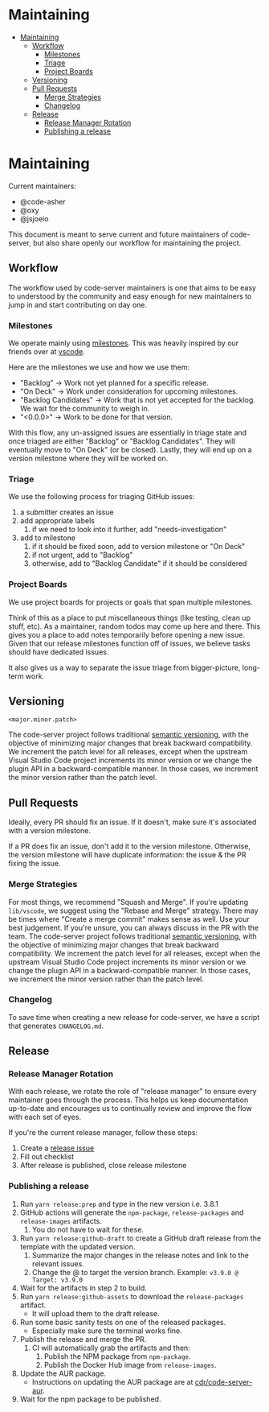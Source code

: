 <!-- START doctoc generated TOC please keep comment here to allow auto update -->
<!-- DON'T EDIT THIS SECTION, INSTEAD RE-RUN doctoc TO UPDATE -->
# Maintaining

- [Maintaining](#maintaining)
  - [Workflow](#workflow)
    - [Milestones](#milestones)
    - [Triage](#triage)
    - [Project Boards](#project-boards)
  - [Versioning](#versioning)
  - [Pull Requests](#pull-requests)
    - [Merge Strategies](#merge-strategies)
    - [Changelog](#changelog)
  - [Release](#release)
    - [Release Manager Rotation](#release-manager-rotation)
    - [Publishing a release](#publishing-a-release)

<!-- END doctoc generated TOC please keep comment here to allow auto update -->

# Maintaining

Current maintainers:

- @code-asher
- @oxy
- @jsjoeio

This document is meant to serve current and future maintainers of code-server, but also share openly our workflow for maintaining the project.

## Workflow

The workflow used by code-server maintainers is one that aims to be easy to understood by the community and easy enough for new maintainers to jump in and start contributing on day one.

### Milestones

We operate mainly using [milestones](https://github.com/cdr/code-server/milestones). This was heavily inspired by our friends over at [vscode](https://github.com/microsoft/vscode).

Here are the milestones we use and how we use them:

- "Backlog" -> Work not yet planned for a specific release.
- "On Deck" -> Work under consideration for upcoming milestones.
- "Backlog Candidates" -> Work that is not yet accepted for the backlog. We wait for the community to weigh in.
- "<0.0.0>" -> Work to be done for that version.

With this flow, any un-assigned issues are essentially in triage state and once triaged are either "Backlog" or "Backlog Candidates". They will eventually move to "On Deck" (or be closed). Lastly, they will end up on a version milestone where they will be worked on.

### Triage

We use the following process for triaging GitHub issues:

1. a submitter creates an issue
1. add appropriate labels
   1. if we need to look into it further, add "needs-investigation"
1. add to milestone
   1. if it should be fixed soon, add to version milestone or "On Deck"
   1. if not urgent, add to "Backlog"
   1. otherwise, add to "Backlog Candidate" if it should be considered

### Project Boards

We use project boards for projects or goals that span multiple milestones.

Think of this as a place to put miscellaneous things (like testing, clean up stuff, etc). As a maintainer, random todos may come up here and there. This gives you a place to add notes temporarily before opening a new issue. Given that our release milestones function off of issues, we believe tasks should have dedicated issues.

It also gives us a way to separate the issue triage from bigger-picture, long-term work.

## Versioning

`<major.minor.patch>`

The code-server project follows traditional [semantic versioning](https://semver.org/), with the objective of minimizing major changes that break backward compatibility. We increment the patch level for all releases, except when the upstream Visual Studio Code project increments its minor version or we change the plugin API in a backward-compatible manner. In those cases, we increment the minor version rather than the patch level.

## Pull Requests

Ideally, every PR should fix an issue. If it doesn't, make sure it's associated with a version milestone.

If a PR does fix an issue, don't add it to the version milestone. Otherwise, the version milestone will have duplicate information: the issue & the PR fixing the issue.

### Merge Strategies

For most things, we recommend "Squash and Merge". If you're updating `lib/vscode`, we suggest using the "Rebase and Merge" strategy. There may be times where "Create a merge commit" makes sense as well. Use your best judgement. If you're unsure, you can always discuss in the PR with the team.
The code-server project follows traditional [semantic versioning](ttps://semver.org/), with the objective of minimizing major changes that break backward compatibility. We increment the patch level for all releases, except when the upstream Visual Studio Code project increments its minor version or we change the plugin API in a backward-compatible manner. In those cases, we increment the minor version rather than the patch level.

### Changelog

To save time when creating a new release for code-server, we have a script that generates `CHANGELOG.md`.

## Release

### Release Manager Rotation

With each release, we rotate the role of "release manager" to ensure every maintainer goes through the process. This helps us keep documentation up-to-date and encourages us to continually review and improve the flow with each set of eyes.

If you're the current release manager, follow these steps:

1. Create a [release issue](../.github/ISSUE_TEMPLATE/release.md)
2. Fill out checklist
3. After release is published, close release milestone

### Publishing a release

1. Run `yarn release:prep` and type in the new version i.e. 3.8.1
2. GitHub actions will generate the `npm-package`, `release-packages` and `release-images` artifacts.
   1. You do not have to wait for these.
3. Run `yarn release:github-draft` to create a GitHub draft release from the template with
   the updated version.
   1. Summarize the major changes in the release notes and link to the relevant issues.
   2. Change the @ to target the version branch. Example: `v3.9.0 @ Target: v3.9.0`
4. Wait for the artifacts in step 2 to build.
5. Run `yarn release:github-assets` to download the `release-packages` artifact.
   - It will upload them to the draft release.
6. Run some basic sanity tests on one of the released packages.
   - Especially make sure the terminal works fine.
7. Publish the release and merge the PR.
   1. CI will automatically grab the artifacts and then:
      1. Publish the NPM package from `npm-package`.
      2. Publish the Docker Hub image from `release-images`.
8. Update the AUR package.
   - Instructions on updating the AUR package are at [cdr/code-server-aur](https://github.com/cdr/code-server-aur).
9. Wait for the npm package to be published.
